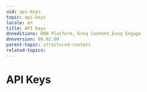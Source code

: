 ```yaml
---
uid: api-keys
topic: api-keys
locale: en
title: API Keys
dnneditions: DNN Platform, Evoq Content,Evoq Engage
dnnversion: 09.02.00
parent-topic: structured-content
related-topics:
---
```


# API Keys